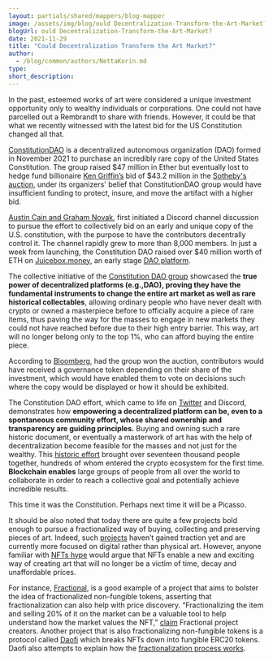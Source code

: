 ```yaml
---
layout: partials/shared/mappers/blog-mapper
image: /assets/img/blog/ould Decentralization-Transform-the-Art-Market?/bg2.png
blogUrl: ould Decentralization-Transform-the-Art-Market?
date: 2021-11-29
title: "Could Decentralization Transform the Art Market?"
author:
  - /blog/common/authors/NettaKorin.md
type:
short_description:
---
```


In the past, esteemed works of art were considered a unique investment opportunity only to wealthy individuals or corporations. One could not have parcelled out a Rembrandt to share with friends. However, it could be that what we recently witnessed with the latest bid for the US Constitution changed all that.   

[ConstitutionDAO](https://twitter.com/ConstitutionDAO) is a decentralized autonomous organization (DAO) formed in November 2021 to purchase an incredibly rare copy of the United States Constitution. The group raised $47 million in Ether but eventually lost to hedge fund billionaire [Ken Griffin’s](https://www.washingtonpost.com/business/2021/11/19/griffin-crypto-constitution/) bid of $43.2 million in the [Sotheby's auction](https://www.sothebys.com/en/), under its organizers' belief that ConstitutionDAO group would have insufficient funding to protect, insure, and move the artifact with a higher bid. 

[Austin Cain and Graham Novak](https://techcrunch.com/2021/11/18/constitutiondaos-bold-crypto-bid-for-us-constitution-falls-short/), first initiated a Discord channel discussion to pursue the effort to collectively bid on an early and unique copy of the U.S. constitution, with the purpose to have the contributors decentrally control it. The channel rapidly grew to  more than 8,000 members. In just a week from launching, the Constitution DAO raised over $40 million worth of ETH on [Juicebox.money](https://juicebox.money/#/), an early stage [DAO platform](https://makerdao.com/en/).

The collective initiative of the [Constitution DAO group](https://twitter.com/ConstitutionDAO) showcased the **true power of decentralized platforms (e.g.,DAO), proving they have the fundamental instruments to change the entire art market as well as rare historical collectables**, allowing ordinary people who have never dealt with crypto or owned a masterpiece before to officially acquire a piece of rare items, thus paving the way for the masses to engage in new markets they could not have reached before due to their high entry barrier. This way, art will no longer belong only to the top 1%, who can afford buying the entire piece. 

According to [Bloomberg](https://www.bloomberg.com/news/articles/2021-11-19/what-will-happen-to-constitutiondao-s-40-million-after-ken-griffin-s-win), had the group won the auction, contributors would have received a governance token depending on their share of the investment, which would have enabled them to vote on decisions such where the copy would be displayed or how it should be exhibited.

The Constitution DAO effort, which came to life on [Twitter](https://twitter.com/ConstitutionDAO) and Discord, demonstrates how **empowering a decentralized platform can be, even to a spontaneous community effort, whose shared ownership and transparency are guiding principles.** Buying and owning such a rare historic document, or eventually a masterwork of art has with the help of decentralization become feasible for the masses and not just for the wealthy. This [historic effort](https://twitter.com/ConstitutionDAO/status/1461527514485035009) brought over seventeen thousand people together, hundreds of whom entered the crypto ecosystem for the first time. **Blockchain enables** large groups of people from all over the world to collaborate in order to reach a collective goal and potentially achieve incredible results. 

This time it was the Constitution.  Perhaps next time it will be a Picasso.

It should be also noted that today there are quite a few projects bold enough to pursue a fractionalized way of buying, collecting and preserving pieces of art. Indeed, such [projects](https://news.bitcoin.com/breaking-nfts-to-pieces-these-4-projects-are-fractionalizing-grimes-banksy-cryptopunk-nfts/) haven’t gained traction yet and are currently more focused on digital rather than physical art. However, anyone familiar with [NFTs hype](https://www.thisislocallondon.co.uk/news/19747837.nfts-hype/) would argue that NFTs enable a new and exciting way of creating art that will no longer be a victim of time, decay and unaffordable prices. 

For instance, [Fractional](https://fractional.art/), is a good example of a project that aims to bolster the idea of fractionalized non-fungible tokens, asserting that fractionalization can also help with price discovery. “Fractionalizing the item and selling 20% of it on the market can be a valuable tool to help understand how the market values the NFT,” [claim](https://news.bitcoin.com/breaking-nfts-to-pieces-these-4-projects-are-fractionalizing-grimes-banksy-cryptopunk-nfts/) Fractional project creators. Another project that is also fractionalizing non-fungible tokens is a protocol called [Daofi](https://daofi.org/) which breaks NFTs down into fungible ERC20 tokens. Daofi also attempts to explain how the [fractionalization process works](https://medium.com/daofi/daofis-entry-into-nfts-announcing-fraction-art-a-crowdsale-platform-for-fractionalized-nft-art-2920d6740d10).


